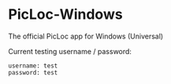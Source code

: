 # PicLoc-Windows
The official PicLoc app for Windows (Universal)

Current testing username / password:

    username: test
    password: test
